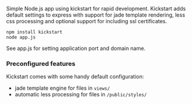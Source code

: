 Simple Node.js app using kickstart for rapid development. Kickstart adds default settings to express with support for jade template rendering, less css processing and optional support for including ssl certificates.

    npm install kickstart
    node app.js

See app.js for setting application port and domain name.

### Preconfigured features

Kickstart comes with some handy default configuration:

- jade template engine for files in `views/`
- automatic less processing for files in `/public/styles/`